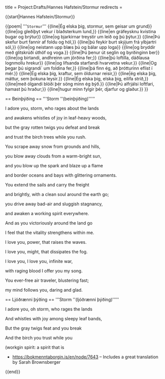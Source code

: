 title = Project:Drafts/Hannes Hafstein/Stormur
redirects =
>>>>

{{start|Hannes Hafstein/Stormur}}

{{poem|
'''`Stormur`'''
{{line|Ég elska þig, stormur, sem geisar um grund}}
{{line|og gleðiþyt vekur í blaðsterkum lund,}}
{{line|en gráfeysknu kvistina bugar og brýtur}}
{{line|og bjarkirnar treystir um leið og þú þýtur.}}
{{line|Þú skefur burt fannir af foldu og hól,}}
{{line|þú feykir burt skýjum frá ylbjartri sól,}}
{{line|og neistann upp blæs þú og bálar upp loga}}
{{line|og bryddir með glitskrúði úthöf og voga.}}
{{line|Þú þenur út seglin og byrðinginn ber}}
{{line|og birtandi, andhreinn um jörðina fer;}}
{{line|þú loftilla, dáðlausa lognmollu hrekur}}
{{line|og lífsanda starfandi hvarvetna vekur.}}
{{line|Og þegar þú sigrandi´ um foldina fer,}}
{{line|þá finn ég, að þrótturinn eflist í mér.}}
{{line|Ég elska þig, kraftur, sem öldurnar reisir,}}
{{line|ég elska þig, máttur, sem þokuna leysir.}}
{{line|Ég elska þig, elska þig, eilífa stríð,}}
{{line|með ólgandi blóði þér söng minn ég býð.}}
{{line|Þú alfrjálsi loftfari, hamast þú hraður;}}
{{line|hugur minn fylgir þér, djarfur og glaður.}}
}}

== Beinþýðing ==
'''Storm ''(beinþýðing)'''''

I adore you, storm, who rages about the lands

and awakens whistles of joy in leaf-heavy woods,

but the gray rotten twigs you defeat and break

and trust the birch trees while you rush.

You scrape away snow from grounds and hills,

you blow away clouds from a warm-bright sun,

and you blow up the spark and blaze up a flame

and border oceans and bays with glittering ornaments.

You extend the sails and carry the freight

and brightly, with a clean soul around the earth go;

you drive away bad-air and sluggish stagnancy,

and awaken a working spirit everywhere.

And as you victoriously around the land go

I feel that the vitality strengthens within me.

I love you, power, that raises the waves. 

I love you, might, that dissipates the fog. 

I love you, I love you, infinite war,

with raging blood I offer you my song. 

You ever-free air traveler, blustering fast;

my mind follows you, daring and glad.

== Ljóðrænni þýðing ==
'''Storm ''(ljóðrænni þýðing)'''''

I adore you, oh storm, who rages the lands

And whistles with joy among sleepy leaf bands,

But the gray twigs feat and you break

And the birch you trust while you 

(workgin spirit: a spirit that is
<br />

* https://bokmenntaborgin.is/en/node/7643 – Includes a great translation by Sarah Brownsberger

{{end}}
<!--<noinclude>[[Category:Poems]]</noinclude>-->